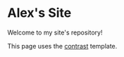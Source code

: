 # Alex's Site

Welcome to my site's repository!

This page uses the [contrast](https://github.com/niklasbuschmann/contrast) template.